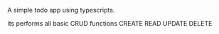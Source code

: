 A simple todo app using typescripts.

its performs all basic CRUD functions
CREATE
READ
UPDATE
DELETE
